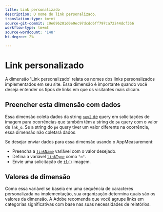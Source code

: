 ```yaml
---
title: Link personalizado
description: O nome do link personalizado.
translation-type: tm+mt
source-git-commit: c9e696201d0e9ec97dcdd6ff797ca72244dcf366
workflow-type: tm+mt
source-wordcount: '148'
ht-degree: 2%

---
```



# Link personalizado

A dimensão &#39;Link personalizado&#39; relata os nomes dos links personalizados implementados em seu site. Essa dimensão é importante quando você deseja entender os tipos de links em que os visitantes mais clicam.

## Preencher esta dimensão com dados

Essa dimensão coleta dados da string [`pev2` de](/help/implement/validate/query-parameters.md) query em solicitações de imagem para ocorrências que também têm a string de `pe` query com o valor de `lnk_o`. Se a string do `pe` query tiver um valor diferente na ocorrência, essa dimensão não coletará dados.

Se desejar enviar dados para essa dimensão usando o AppMeasurement:

* Preencha a [`linkName`](/help/implement/vars/config-vars/linkname.md) variável com o valor desejado.
* Defina a variável [`linkType`](/help/implement/vars/config-vars/linktype.md) como `"o"`.
* Envie uma solicitação de [`tl()`](/help/implement/vars/functions/tl-method.md) imagem.

## Valores de dimensão

Como essa variável se baseia em uma sequência de caracteres personalizada na implementação, sua organização determina quais são os valores da dimensão. A Adobe recomenda que você agrupe links em categorias significativas com base nas suas necessidades de relatórios.
